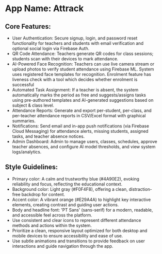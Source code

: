 # **App Name**: Attrack

## Core Features:

- User Authentication: Secure signup, login, and password reset functionality for teachers and students with email verification and optional social login via Firebase Auth.
- QR Code Attendance: Teachers generate QR codes for class sessions; students scan with their devices to mark attendance.
- AI-Powered Face Recognition: Teachers can use live camera stream or upload photos to verify student attendance using Firebase ML. System uses registered face templates for recognition. Enrolment feature has liveness check with a tool which decides whether enrolment is successful
- Automated Task Assignment: If a teacher is absent, the system automatically marks the period as free and suggests/assigns tasks using pre-authored templates and AI-generated suggestions based on subject & class level. 
- Attendance Reports: Generate and export per-student, per-class, and per-teacher attendance reports in CSV/Excel format with graphical summaries.
- Notifications: Send email and in-app push notifications (via Firebase Cloud Messaging) for attendance alerts, missing students, assigned tasks, and teacher absence notices.
- Admin Dashboard: Admin to manage users, classes, schedules, approve teacher absences, and configure AI model thresholds, and view system logs/analytics.

## Style Guidelines:

- Primary color: A calm and trustworthy blue (#4A90E2), evoking reliability and focus, reflecting the educational context.
- Background color: Light gray (#F0F4F8), offering a clean, distraction-free backdrop for content.
- Accent color: A vibrant orange (#E29A4A) to highlight key interactive elements, creating contrast and guiding user actions.
- Body and headline font: 'PT Sans' (sans-serif) for a modern, readable, and accessible feel across the platform.
- Use consistent and clear icons to represent different attendance methods and actions within the system.
- Prioritize a clean, responsive layout optimized for both desktop and mobile devices to ensure accessibility and ease of use.
- Use subtle animations and transitions to provide feedback on user interactions and guide navigation through the app.